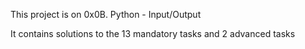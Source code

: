 This project is on 0x0B. Python - Input/Output

It contains solutions to the 13 mandatory tasks and 2 advanced tasks
